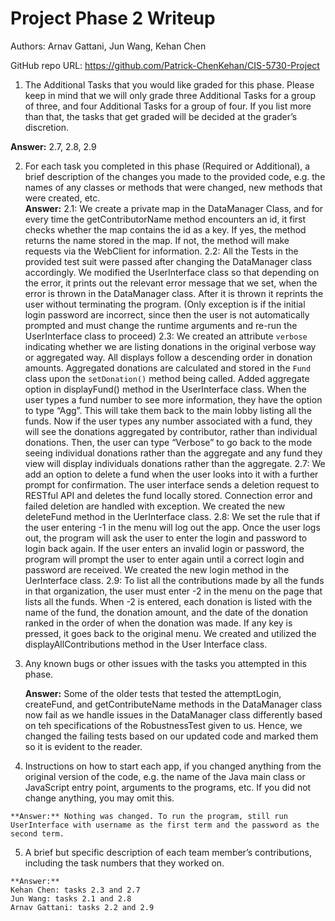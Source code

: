 # Project Phase 2 Writeup

Authors: Arnav Gattani, Jun Wang, Kehan Chen 

GitHub repo URL: https://github.com/Patrick-ChenKehan/CIS-5730-Project 

  1. The Additional Tasks that you would like graded for this phase. Please keep in mind that we will only grade three Additional Tasks for a group of three, and four Additional Tasks for a group of four. If you list more than that, the tasks that get graded will be decided at the grader’s discretion.

  **Answer:** 2.7, 2.8, 2.9

  2. For each task you completed in this phase (Required or Additional), a brief description of the changes you made to the provided code, e.g. the names of any classes or methods that were changed, new methods that were created, etc. <br>
    **Answer:**
    2.1: We create a private map in the DataManager Class, and for every time the getContributorName method encounters an id, it first checks whether the map contains the id as a key. If yes, the method returns the name stored in the map. If not, the method will make requests via the WebClient for information.
    2.2: All the Tests in the provided test suit were passed after changing the DataManager class accordingly. We modified the UserInterface class so that depending on the error, it prints out the relevant error message that we set, when the error is thrown in the DataManager class. After it is thrown it reprints the user without terminating the program. (Only exception is if the initial login password are incorrect, since then the user is not automatically prompted and must change the runtime arguments and re-run the UserInterface class to proceed)
    2.3: We created an attribute `verbose` indicating whether we are listing donations in the original verbose way or aggregated way. All displays follow a descending order in donation amounts. Aggregated donations are calculated and stored in the `Fund` class upon the `setDonation()` method being called. Added aggregate option in displayFund() method in the UserInterface class. When the user types a fund number to see more information, they have the option to type “Agg”. This will take them back to the main lobby listing all the funds. Now if the user types any number associated with a fund, they will see the donations aggregated by contributor, rather than individual donations. Then, the user can type “Verbose” to go back to the mode seeing individual donations rather than the aggregate and any fund they view will display individuals donations rather than the aggregate. 
    2.7: We add an option to delete a fund when the user looks into it with a further prompt for confirmation. The user interface sends a deletion request to RESTful API and deletes the fund locally stored. Connection error and failed deletion are handled with exception. We created the new deleteFund method in the UerInterface class. 
    2.8: We set the rule that if the user entering -1 in the menu will log out the app. Once the user logs out, the program will ask the user to enter the login and password to login back again. If the user enters an invalid login or password, the program will prompt the user to enter again until a correct login and password are received. We created the new login method in the UerInterface class. 
    2.9: To list all the contributions made by all the funds in that organization, the user must enter -2 in the menu on the page that lists all the funds. When -2 is entered, each donation is listed with the name of the fund, the donation amount, and the date of the donation ranked in the order of when the donation was made. If any key is pressed, it goes back to the original menu. We created and utilized the displayAllContributions method in the User Interface class. 
    
  3. Any known bugs or other issues with the tasks you attempted in this phase.

      **Answer:** Some of the older tests that tested the attemptLogin, createFund, and getContributeName methods in the DataManager    class now fail as we handle issues in the DataManager class differently based on teh specifications of the RobustnessTest given to us. Hence, we changed the failing tests based on our updated code and marked them so it is evident to the reader. 
    
  4. Instructions on how to start each app, if you changed anything from the original version of the code, e.g. the name of the Java main class or JavaScript entry point, arguments to the programs, etc. If you did not change anything, you may omit this.

    **Answer:** Nothing was changed. To run the program, still run UserInterface with username as the first term and the password as the second term.

  5. A brief but specific description of each team member’s contributions, including the task numbers that they worked on.

    **Answer:**
    Kehan Chen: tasks 2.3 and 2.7
    Jun Wang: tasks 2.1 and 2.8
    Arnav Gattani: tasks 2.2 and 2.9


